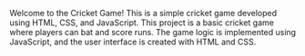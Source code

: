 Welcome to the Cricket Game! This is a simple cricket game developed using HTML, CSS, and JavaScript.
This project is a basic cricket game where players can bat and score runs. The game logic is implemented using JavaScript, and the user interface is created with HTML and CSS.
